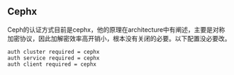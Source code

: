 ## Cephx

Ceph的认证方式目前是cephx，他的原理在architecture中有阐述，主要是对称加密协议，因此加解密效率高开销小，根本没有关闭的必要。以下配置没必要改。

```
auth cluster required = cephx
auth service required = cephx
auth client required = cephx
```



